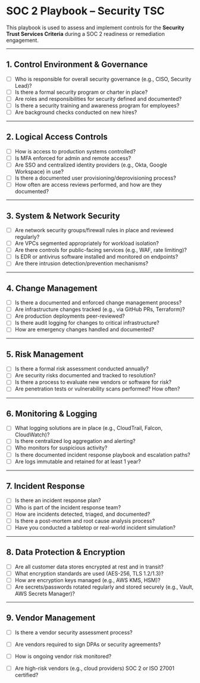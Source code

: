#  SOC 2 Playbook – Security TSC

This playbook is used to assess and implement controls for the **Security Trust Services Criteria** during a SOC 2 readiness or remediation engagement.

---

##  1. Control Environment & Governance

- [ ] Who is responsible for overall security governance (e.g., CISO, Security Lead)?
- [ ] Is there a formal security program or charter in place?
- [ ] Are roles and responsibilities for security defined and documented?
- [ ] Is there a security training and awareness program for employees?
- [ ] Are background checks conducted on new hires?

---

##  2. Logical Access Controls

- [ ] How is access to production systems controlled?
- [ ] Is MFA enforced for admin and remote access?
- [ ] Are SSO and centralized identity providers (e.g., Okta, Google Workspace) in use?
- [ ] Is there a documented user provisioning/deprovisioning process?
- [ ] How often are access reviews performed, and how are they documented?

---

##  3. System & Network Security

- [ ] Are network security groups/firewall rules in place and reviewed regularly?
- [ ] Are VPCs segmented appropriately for workload isolation?
- [ ] Are there controls for public-facing services (e.g., WAF, rate limiting)?
- [ ] Is EDR or antivirus software installed and monitored on endpoints?
- [ ] Are there intrusion detection/prevention mechanisms?

---

##  4. Change Management

- [ ] Is there a documented and enforced change management process?
- [ ] Are infrastructure changes tracked (e.g., via GitHub PRs, Terraform)?
- [ ] Are production deployments peer-reviewed?
- [ ] Is there audit logging for changes to critical infrastructure?
- [ ] How are emergency changes handled and documented?

---

##  5. Risk Management

- [ ] Is there a formal risk assessment conducted annually?
- [ ] Are security risks documented and tracked to resolution?
- [ ] Is there a process to evaluate new vendors or software for risk?
- [ ] Are penetration tests or vulnerability scans performed? How often?

---

##  6. Monitoring & Logging

- [ ] What logging solutions are in place (e.g., CloudTrail, Falcon, CloudWatch)?
- [ ] Is there centralized log aggregation and alerting?
- [ ] Who monitors for suspicious activity?
- [ ] Is there documented incident response playbook and escalation paths?
- [ ] Are logs immutable and retained for at least 1 year?

---

##  7. Incident Response

- [ ] Is there an incident response plan?
- [ ] Who is part of the incident response team?
- [ ] How are incidents detected, triaged, and documented?
- [ ] Is there a post-mortem and root cause analysis process?
- [ ] Have you conducted a tabletop or real-world incident simulation?

---

##  8. Data Protection & Encryption

- [ ] Are all customer data stores encrypted at rest and in transit?
- [ ] What encryption standards are used (AES-256, TLS 1.2/1.3)?
- [ ] How are encryption keys managed (e.g., AWS KMS, HSM)?
- [ ] Are secrets/passwords rotated regularly and stored securely (e.g., Vault, AWS Secrets Manager)?

---

##  9. Vendor Management

- [ ] Is there a vendor security assessment process?
- [ ] Are vendors required to sign DPAs or security agreements?
- [ ] How is ongoing vendor risk monitored?
- [ ] Are high-risk vendors (e.g., cloud providers) SOC 2 or ISO 27001 certified?

